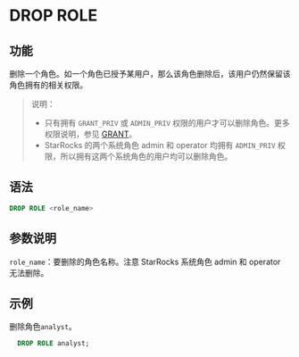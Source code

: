 # DROP ROLE

## 功能

删除一个角色。如一个角色已授予某用户，那么该角色删除后，该用户仍然保留该角色拥有的相关权限。

> 说明：
>
> - 只有拥有 `GRANT_PRIV` 或 `ADMIN_PRIV` 权限的用户才可以删除角色。更多权限说明，参见 [GRANT](./GRANT.md)。
> - StarRocks 的两个系统角色 admin 和 operator 均拥有 `ADMIN_PRIV` 权限，所以拥有这两个系统角色的用户均可以删除角色。

## 语法

```SQL
DROP ROLE <role_name>
```

## 参数说明

`role_name`：要删除的角色名称。注意 StarRocks 系统角色 admin 和 operator 无法删除。

## 示例

删除角色`analyst`。

```SQL
  DROP ROLE analyst;
```
